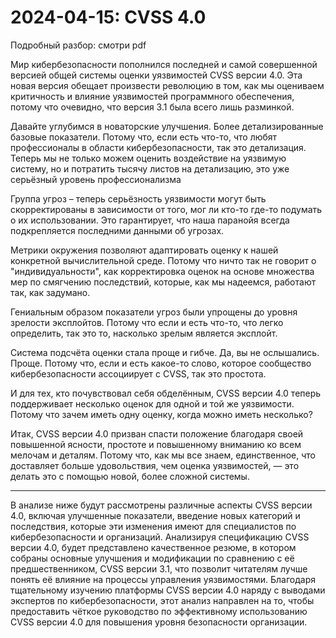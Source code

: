 # 2024-04-15: CVSS 4.0

Подробный разбор: смотри pdf

Мир кибербезопасности пополнился последней и самой совершенной версией общей системы оценки уязвимостей CVSS версии 4.0. Эта новая версия обещает произвести революцию в том, как мы оцениваем критичность и влияние уязвимостей программного обеспечения, потому что очевидно, что версия 3.1 была всего лишь разминкой.

Давайте углубимся в новаторские улучшения.
Более детализированные базовые показатели. Потому что, если есть что-то, что любят профессионалы в области кибербезопасности, так это детализация. Теперь мы не только можем оценить воздействие на уязвимую систему, но и потратить тысячу листов на детализацию, это уже серьёзный уровень профессионализма

Группа угроз – теперь серьёзность уязвимости могут быть скорректированы в зависимости от того, мог ли кто-то где-то подумать о их использовании. Это гарантирует, что наша паранойя всегда подкрепляется последними данными об угрозах.

Метрики окружения позволяют адаптировать оценку к нашей конкретной вычислительной среде. Потому что ничто так не говорит о "индивидуальности", как корректировка оценок на основе множества мер по смягчению последствий, которые, как мы надеемся, работают так, как задумано.

Гениальным образом показатели угроз были упрощены до уровня зрелости эксплойтов. Потому что если и есть что-то, что легко определить, так это то, насколько зрелым является эксплойт.

Система подсчёта оценки стала проще и гибче. Да, вы не ослышались. Проще. Потому что, если и есть какое-то слово, которое сообщество кибербезопасности ассоциирует с CVSS, так это простота.

И для тех, кто почувствовал себя обделённым, CVSS версии 4.0 теперь поддерживает несколько оценок для одной и той же уязвимости. Потому что зачем иметь одну оценку, когда можно иметь несколько? 

Итак, CVSS версии 4.0 призван спасти положение благодаря своей повышенной ясности, простоте и повышенному вниманию ко всем мелочам и деталям. Потому что, как мы все знаем, единственное, что доставляет больше удовольствия, чем оценка уязвимостей, — это делать это с помощью новой, более сложной системы.

------


В анализе ниже будут рассмотрены различные аспекты CVSS версии 4.0, включая улучшенные показатели, введение новых категорий и последствия, которые эти изменения имеют для специалистов по кибербезопасности и организаций. Анализируя спецификацию CVSS версии 4.0, будет представлено качественное резюме, в котором собраны основные улучшения и модификации по сравнению с её предшественником, CVSS версии 3.1, что позволит читателям лучше понять её влияние на процессы управления уязвимостями. Благодаря тщательному изучению платформы CVSS версии 4.0 наряду с выводами экспертов по кибербезопасности, этот анализ направлен на то, чтобы предоставить чёткое руководство по эффективному использованию CVSS версии 4.0 для повышения уровня безопасности организации.